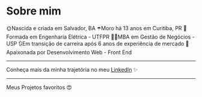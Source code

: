 
<!--
**gabriela-regueira/gabriela-regueira** is a ✨ _special_ ✨ repository because its `README.md` (this file) appears on your GitHub profile.
-->
# Sobre mim
🌞Nascida e criada em Salvador, BA
☂️Moro há 13 anos em Curitiba, PR
🔌Formada em Engenharia Elétrica - UTFPR
👩‍🎓MBA em Gestão de Negócios - USP
🔃Em transição de carreira após 6 anos de experiência de mercado
💖Apaixonada por Desenvolvimento Web - Front End

---
Conheça mais da minha trajetória no meu [LinkedIn](https://www.linkedin.com/in/gabriela-regueira) ✨

---
Meus Projetos favoritos 😍
